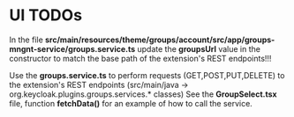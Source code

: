 # UI TODOs

In the file **src/main/resources/theme/groups/account/src/app/groups-mngnt-service/groups.service.ts** update the **groupsUrl** value in the constructor to match the base path of the extension's REST endpoints!!!

Use the **groups.service.ts** to perform requests (GET,POST,PUT,DELETE) to the extension's REST endpoints (src/main/java -> org.keycloak.plugins.groups.services.* classes) 
See the **GroupSelect.tsx** file, function **fetchData()** for an example of how to call the service.